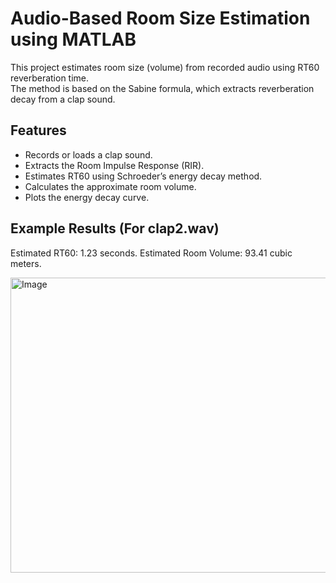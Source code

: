 # Audio-Based Room Size Estimation using MATLAB
This project estimates room size (volume) from recorded audio using RT60 reverberation time.  
The method is based on the Sabine formula, which extracts reverberation decay from a clap sound.

## Features
* Records or loads a clap sound.
* Extracts the Room Impulse Response (RIR).
* Estimates RT60 using Schroeder’s energy decay method.
* Calculates the approximate room volume.
* Plots the energy decay curve.

## Example Results (For clap2.wav)
Estimated RT60: 1.23 seconds.
Estimated Room Volume: 93.41 cubic meters.

<img width="751" height="472" alt="Image" src="https://github.com/user-attachments/assets/9b642546-36fe-4f10-9704-b94b6ce608b2" />

